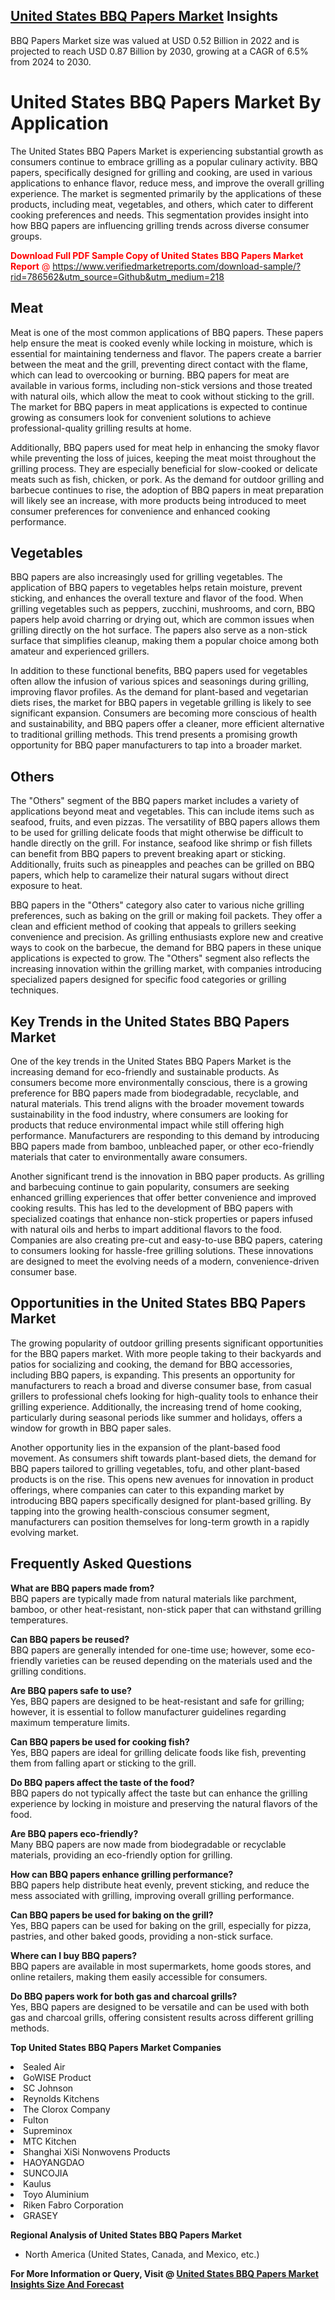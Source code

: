 <h2><a href="https://www.verifiedmarketreports.com/download-sample/?rid=786562&amp;utm_source=Github&amp;utm_medium=218" target="_blank">United States BBQ Papers Market</a> Insights</h2><p>BBQ Papers Market size was valued at USD 0.52 Billion in 2022 and is projected to reach USD 0.87 Billion by 2030, growing at a CAGR of 6.5% from 2024 to 2030.</p><p><h1>United States BBQ Papers Market By Application</h1> <p>The United States BBQ Papers Market is experiencing substantial growth as consumers continue to embrace grilling as a popular culinary activity. BBQ papers, specifically designed for grilling and cooking, are used in various applications to enhance flavor, reduce mess, and improve the overall grilling experience. The market is segmented primarily by the applications of these products, including meat, vegetables, and others, which cater to different cooking preferences and needs. This segmentation provides insight into how BBQ papers are influencing grilling trends across diverse consumer groups. </p> <p><p><span class=""><span style="color: #ff0000;"><strong>Download Full PDF Sample Copy of United States BBQ Papers Market Report</strong> @ </span><a href="https://www.verifiedmarketreports.com/download-sample/?rid=786562&amp;utm_source=Github&amp;utm_medium=218" target="_blank">https://www.verifiedmarketreports.com/download-sample/?rid=786562&amp;utm_source=Github&amp;utm_medium=218</a></span></p></p> <h2>Meat</h2> <p>Meat is one of the most common applications of BBQ papers. These papers help ensure the meat is cooked evenly while locking in moisture, which is essential for maintaining tenderness and flavor. The papers create a barrier between the meat and the grill, preventing direct contact with the flame, which can lead to overcooking or burning. BBQ papers for meat are available in various forms, including non-stick versions and those treated with natural oils, which allow the meat to cook without sticking to the grill. The market for BBQ papers in meat applications is expected to continue growing as consumers look for convenient solutions to achieve professional-quality grilling results at home. </p> <p>Additionally, BBQ papers used for meat help in enhancing the smoky flavor while preventing the loss of juices, keeping the meat moist throughout the grilling process. They are especially beneficial for slow-cooked or delicate meats such as fish, chicken, or pork. As the demand for outdoor grilling and barbecue continues to rise, the adoption of BBQ papers in meat preparation will likely see an increase, with more products being introduced to meet consumer preferences for convenience and enhanced cooking performance. </p> <h2>Vegetables</h2> <p>BBQ papers are also increasingly used for grilling vegetables. The application of BBQ papers to vegetables helps retain moisture, prevent sticking, and enhances the overall texture and flavor of the food. When grilling vegetables such as peppers, zucchini, mushrooms, and corn, BBQ papers help avoid charring or drying out, which are common issues when grilling directly on the hot surface. The papers also serve as a non-stick surface that simplifies cleanup, making them a popular choice among both amateur and experienced grillers. </p> <p>In addition to these functional benefits, BBQ papers used for vegetables often allow the infusion of various spices and seasonings during grilling, improving flavor profiles. As the demand for plant-based and vegetarian diets rises, the market for BBQ papers in vegetable grilling is likely to see significant expansion. Consumers are becoming more conscious of health and sustainability, and BBQ papers offer a cleaner, more efficient alternative to traditional grilling methods. This trend presents a promising growth opportunity for BBQ paper manufacturers to tap into a broader market. </p> <h2>Others</h2> <p>The "Others" segment of the BBQ papers market includes a variety of applications beyond meat and vegetables. This can include items such as seafood, fruits, and even pizzas. The versatility of BBQ papers allows them to be used for grilling delicate foods that might otherwise be difficult to handle directly on the grill. For instance, seafood like shrimp or fish fillets can benefit from BBQ papers to prevent breaking apart or sticking. Additionally, fruits such as pineapples and peaches can be grilled on BBQ papers, which help to caramelize their natural sugars without direct exposure to heat. </p> <p>BBQ papers in the "Others" category also cater to various niche grilling preferences, such as baking on the grill or making foil packets. They offer a clean and efficient method of cooking that appeals to grillers seeking convenience and precision. As grilling enthusiasts explore new and creative ways to cook on the barbecue, the demand for BBQ papers in these unique applications is expected to grow. The "Others" segment also reflects the increasing innovation within the grilling market, with companies introducing specialized papers designed for specific food categories or grilling techniques. </p> <h2>Key Trends in the United States BBQ Papers Market</h2> <p>One of the key trends in the United States BBQ Papers Market is the increasing demand for eco-friendly and sustainable products. As consumers become more environmentally conscious, there is a growing preference for BBQ papers made from biodegradable, recyclable, and natural materials. This trend aligns with the broader movement towards sustainability in the food industry, where consumers are looking for products that reduce environmental impact while still offering high performance. Manufacturers are responding to this demand by introducing BBQ papers made from bamboo, unbleached paper, or other eco-friendly materials that cater to environmentally aware consumers. </p> <p>Another significant trend is the innovation in BBQ paper products. As grilling and barbecuing continue to gain popularity, consumers are seeking enhanced grilling experiences that offer better convenience and improved cooking results. This has led to the development of BBQ papers with specialized coatings that enhance non-stick properties or papers infused with natural oils and herbs to impart additional flavors to the food. Companies are also creating pre-cut and easy-to-use BBQ papers, catering to consumers looking for hassle-free grilling solutions. These innovations are designed to meet the evolving needs of a modern, convenience-driven consumer base. </p> <h2>Opportunities in the United States BBQ Papers Market</h2> <p>The growing popularity of outdoor grilling presents significant opportunities for the BBQ papers market. With more people taking to their backyards and patios for socializing and cooking, the demand for BBQ accessories, including BBQ papers, is expanding. This presents an opportunity for manufacturers to reach a broad and diverse consumer base, from casual grillers to professional chefs looking for high-quality tools to enhance their grilling experience. Additionally, the increasing trend of home cooking, particularly during seasonal periods like summer and holidays, offers a window for growth in BBQ paper sales. </p> <p>Another opportunity lies in the expansion of the plant-based food movement. As consumers shift towards plant-based diets, the demand for BBQ papers tailored to grilling vegetables, tofu, and other plant-based products is on the rise. This opens new avenues for innovation in product offerings, where companies can cater to this expanding market by introducing BBQ papers specifically designed for plant-based grilling. By tapping into the growing health-conscious consumer segment, manufacturers can position themselves for long-term growth in a rapidly evolving market. </p> <h2>Frequently Asked Questions</h2> <p><b>What are BBQ papers made from?</b><br>BBQ papers are typically made from natural materials like parchment, bamboo, or other heat-resistant, non-stick paper that can withstand grilling temperatures.</p> <p><b>Can BBQ papers be reused?</b><br>BBQ papers are generally intended for one-time use; however, some eco-friendly varieties can be reused depending on the materials used and the grilling conditions.</p> <p><b>Are BBQ papers safe to use?</b><br>Yes, BBQ papers are designed to be heat-resistant and safe for grilling; however, it is essential to follow manufacturer guidelines regarding maximum temperature limits.</p> <p><b>Can BBQ papers be used for cooking fish?</b><br>Yes, BBQ papers are ideal for grilling delicate foods like fish, preventing them from falling apart or sticking to the grill.</p> <p><b>Do BBQ papers affect the taste of the food?</b><br>BBQ papers do not typically affect the taste but can enhance the grilling experience by locking in moisture and preserving the natural flavors of the food.</p> <p><b>Are BBQ papers eco-friendly?</b><br>Many BBQ papers are now made from biodegradable or recyclable materials, providing an eco-friendly option for grilling.</p> <p><b>How can BBQ papers enhance grilling performance?</b><br>BBQ papers help distribute heat evenly, prevent sticking, and reduce the mess associated with grilling, improving overall grilling performance.</p> <p><b>Can BBQ papers be used for baking on the grill?</b><br>Yes, BBQ papers can be used for baking on the grill, especially for pizza, pastries, and other baked goods, providing a non-stick surface.</p> <p><b>Where can I buy BBQ papers?</b><br>BBQ papers are available in most supermarkets, home goods stores, and online retailers, making them easily accessible for consumers.</p> <p><b>Do BBQ papers work for both gas and charcoal grills?</b><br>Yes, BBQ papers are designed to be versatile and can be used with both gas and charcoal grills, offering consistent results across different grilling methods.</p> </p><p><strong>Top United States BBQ Papers Market Companies</strong></p><div data-test-id=""><p><li>Sealed Air</li><li> GoWISE Product</li><li> SC Johnson</li><li> Reynolds Kitchens</li><li> The Clorox Company</li><li> Fulton</li><li> Supreminox</li><li> MTC Kitchen</li><li> Shanghai XiSi Nonwovens Products</li><li> HAOYANGDAO</li><li> SUNCOJIA</li><li> Kaulus</li><li> Toyo Aluminium</li><li> Riken Fabro Corporation</li><li> GRASEY</li></p><div><strong>Regional Analysis of&nbsp;United States BBQ Papers Market</strong></div><ul><li dir="ltr"><p dir="ltr">North America&nbsp;(United States, Canada, and Mexico, etc.)</p></li></ul><p><strong>For More Information or Query, Visit @&nbsp;</strong><strong><a href="https://www.verifiedmarketreports.com/product/bbq-papers-market/?utm_source=Github&amp;utm_medium=218" target="_blank">United States BBQ Papers Market Insights Size And Forecast</a></strong></p></div>
